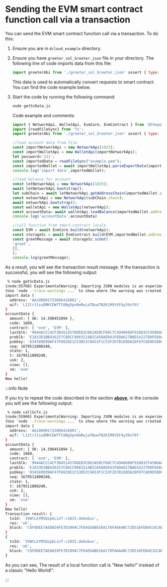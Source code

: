 # Sending the EVM smart contract function call via a transaction

You can send the EVM smart contract function call via a transaction. To do this:

1. Ensure you are in `dcloud_example` directory.
2. Ensure you have `greeter_sol_Greeter.json` file in your directory. The following line of code imports data from this file:

   ```javascript
   import greeterAbi from './greeter_sol_Greeter.json' assert { type: "json" };
   ```

   This data is used to automatically convert requests to smart contract. You can find the code example below.

3. Start the code by running the following command:

   ```bash
   node getScData.js
   ```

   Code example and comments:

   ```javascript title="getScData.js"
   import { NetworkApi, WalletApi, EvmCore, EvmContract } from '@thepowereco/tssdk';
   import {readFileSync} from 'fs';
   import greeterAbi from './greeter_sol_Greeter.json' assert { type: "json" };
   
   //load account data from file
   const importNetworkApi = new NetworkApi(1025);
   const importWalletApi = new WalletApi(importNetworkApi);
   let password='111';
   const importedData = readFileSync("example.pem");
   const importedWallet = await importWalletApi.parseExportData(importedData.toString(), password);
   console.log('import data',importedWallet);
   
   //load balance for account
   const letNetworkApi = new NetworkApi(1025);
   await letNetworkApi.bootstrap();
   let subChain = await letNetworkApi.getAddressChain(importedWallet.address);
   const networkApi = new NetworkApi(subChain.chain);
   await networkApi.bootstrap();
   const walletApi = new WalletApi(networkApi);
   const accountData= await walletApi.loadBalance(importedWallet.address);
   console.log('accountData',accountData)
   
   //call function from smart-contract locale
   const EVM = await EvmCore.build(networkApi);
   const storageSc = await EvmContract.build(EVM,importedWallet.address, greeterAbi);
   const greetMessage = await storageSc.scGet(
   'greet',
   [],
   );
   console.log(greetMessage);
   ```

As a result, you will see the transaction result message. If the transaction is successful, you will see the following output:

```bash
 % node getScData.js 
(node:55768) ExperimentalWarning: Importing JSON modules is an experimental feature and might change at any time
(Use `node --trace-warnings ...` to show where the warning was created)
import data {
  address: 'AA100001733086416001',
  wif: 'L12trJ1suQMKCEWfTC6Ng5pn8mRwjaTBuwTN2K1M9tEF4y39sY9t'
}
accountData {
  amount: { SK: 14.398451094 },
  code: 1660,
  contract: [ 'evm', 'EVM' ],
  lastblk: '9944ACCC4CF3B451457D8EB3CD62A58CF60C7C4940686F91883CF4506ACDA6E1',
  preblk: 'E1833D1BB436257C88CC9083214B2CA58AE841F8DA627BAD14227D0FE60A1A04',
  pubkey: '034589D99AF47F882DE1C53B53C9A53F1C53F2D7B1E0DA28F07C6D9D50DC7C9BA5',
  seq: 1679511800248,
  state: 1,
  t: 1679511800248,
  usk: 2,
  view: [],
  vm: 'evm'
}
New hello!
```

:::info Note

If you try to repeat the code described in the section [**above**](#calling-evm-smart-contract-function-locally), in the console you will see the following output:

```bash
 % node callScTx.js 
(node:55960) ExperimentalWarning: Importing JSON modules is an experimental feature and might change at any time
(Use `node --trace-warnings ...` to show where the warning was created)
import data {
  address: 'AA100001733086416001',
  wif: 'L12trJ1suQMKCEWfTC6Ng5pn8mRwjaTBuwTN2K1M9tEF4y39sY9t'
}
accountData {
  amount: { SK: 14.398451094 },
  code: 1660,
  contract: [ 'evm', 'EVM' ],
  lastblk: '9944ACCC4CF3B451457D8EB3CD62A58CF60C7C4940686F91883CF4506ACDA6E1',
  preblk: 'E1833D1BB436257C88CC9083214B2CA58AE841F8DA627BAD14227D0FE60A1A04',
  pubkey: '034589D99AF47F882DE1C53B53C9A53F1C53F2D7B1E0DA28F07C6D9D50DC7C9BA5',
  seq: 1679511800248,
  state: 1,
  t: 1679511800248,
  usk: 2,
  view: [],
  vm: 'evm'
}
New hello!
Transaction result: {
  txId: '3VWtLkYM5QzpkLinT-c1033.debobus',
  res: 'ok',
  block: 'C8F8DEE7AE0A59FE7D1094C7FD4E6AB816A170FA6A4BC72D516FEB451ECAEDF0'
}
{
  txId: '3VWtLkYM5QzpkLinT-c1033.debobus',
  res: 'ok',
  block: 'C8F8DEE7AE0A59FE7D1094C7FD4E6AB816A170FA6A4BC72D516FEB451ECAEDF0'
}

```

As you can see, The result of a local function call is "New hello!" instead of a classic "Hello World!".

:::